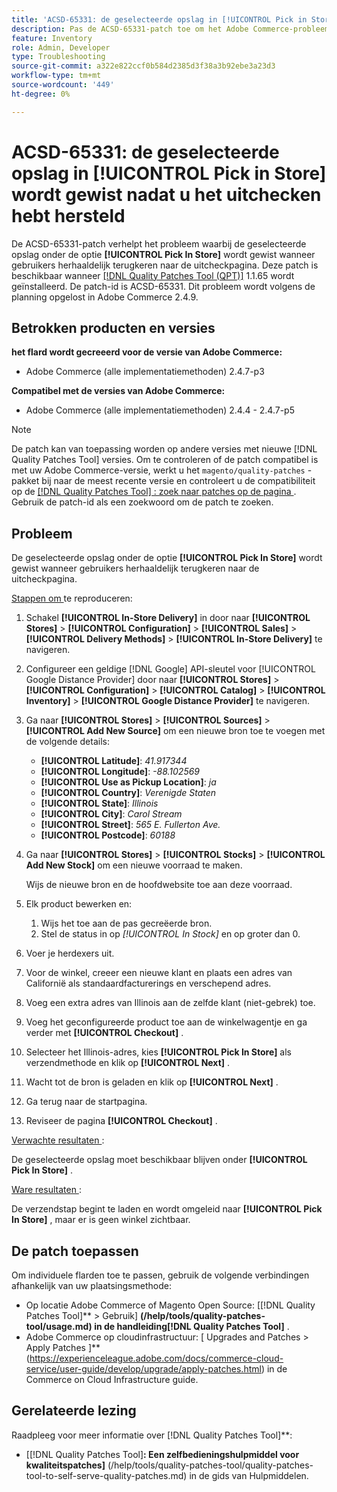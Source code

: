 ```yaml
---
title: 'ACSD-65331: de geselecteerde opslag in [!UICONTROL Pick in Store] wordt gewist nadat u het uitchecken hebt hersteld'
description: Pas de ACSD-65331-patch toe om het Adobe Commerce-probleem op te lossen waarbij de geselecteerde opslag onder de optie [!UICONTROL Pick In Store] wordt gewist wanneer gebruikers herhaaldelijk terugkeren naar de uitcheckpagina.
feature: Inventory
role: Admin, Developer
type: Troubleshooting
source-git-commit: a322e822ccf0b584d2385d3f38a3b92ebe3a23d3
workflow-type: tm+mt
source-wordcount: '449'
ht-degree: 0%

---
```



# ACSD-65331: de geselecteerde opslag in **[!UICONTROL Pick in Store]** wordt gewist nadat u het uitchecken hebt hersteld

De ACSD-65331-patch verhelpt het probleem waarbij de geselecteerde opslag onder de optie **[!UICONTROL Pick In Store]** wordt gewist wanneer gebruikers herhaaldelijk terugkeren naar de uitcheckpagina. Deze patch is beschikbaar wanneer [[!DNL Quality Patches Tool (QPT)]](/help/tools/quality-patches-tool/quality-patches-tool-to-self-serve-quality-patches.md) 1.1.65 wordt geïnstalleerd. De patch-id is ACSD-65331. Dit probleem wordt volgens de planning opgelost in Adobe Commerce 2.4.9.

## Betrokken producten en versies

**het flard wordt gecreeerd voor de versie van Adobe Commerce:**

* Adobe Commerce (alle implementatiemethoden) 2.4.7-p3

**Compatibel met de versies van Adobe Commerce:**

* Adobe Commerce (alle implementatiemethoden) 2.4.4 - 2.4.7-p5

>[!NOTE]
>
>De patch kan van toepassing worden op andere versies met nieuwe [!DNL Quality Patches Tool] versies. Om te controleren of de patch compatibel is met uw Adobe Commerce-versie, werkt u het `magento/quality-patches` -pakket bij naar de meest recente versie en controleert u de compatibiliteit op de [[!DNL Quality Patches Tool] : zoek naar patches op de pagina ](https://experienceleague.adobe.com/tools/commerce-quality-patches/index.html) . Gebruik de patch-id als een zoekwoord om de patch te zoeken.

## Probleem

De geselecteerde opslag onder de optie **[!UICONTROL Pick In Store]** wordt gewist wanneer gebruikers herhaaldelijk terugkeren naar de uitcheckpagina.

<u> Stappen om </u> te reproduceren:

1. Schakel **[!UICONTROL In-Store Delivery]** in door naar **[!UICONTROL Stores]** > **[!UICONTROL Configuration]** > **[!UICONTROL Sales]** > **[!UICONTROL Delivery Methods]** > **[!UICONTROL In-Store Delivery]** te navigeren.
1. Configureer een geldige [!DNL Google] API-sleutel voor [!UICONTROL Google Distance Provider] door naar **[!UICONTROL Stores]** > **[!UICONTROL Configuration]** > **[!UICONTROL Catalog]** > **[!UICONTROL Inventory]** > **[!UICONTROL Google Distance Provider]** te navigeren.
1. Ga naar **[!UICONTROL Stores]** > **[!UICONTROL Sources]** > **[!UICONTROL Add New Source]** om een nieuwe bron toe te voegen met de volgende details:

   * **[!UICONTROL Latitude]**: *41.917344*
   * **[!UICONTROL Longitude]**: *-88.102569*
   * **[!UICONTROL Use as Pickup Location]**: *ja*
   * **[!UICONTROL Country]**: *Verenigde Staten*
   * **[!UICONTROL State]**: *Illinois*
   * **[!UICONTROL City]**: *Carol Stream*
   * **[!UICONTROL Street]**: *565 E. Fullerton Ave.*
   * **[!UICONTROL Postcode]**: *60188*

1. Ga naar **[!UICONTROL Stores]** > **[!UICONTROL Stocks]** > **[!UICONTROL Add New Stock]** om een nieuwe voorraad te maken.

   Wijs de nieuwe bron en de hoofdwebsite toe aan deze voorraad.
1. Elk product bewerken en:

   1. Wijs het toe aan de pas gecreëerde bron.
   1. Stel de status in op *[!UICONTROL In Stock]* en op groter dan 0.

1. Voer je herdexers uit.
1. Voor de winkel, creeer een nieuwe klant en plaats een adres van Californië als standaardfacturerings en verschepend adres.
1. Voeg een extra adres van Illinois aan de zelfde klant (niet-gebrek) toe.
1. Voeg het geconfigureerde product toe aan de winkelwagentje en ga verder met **[!UICONTROL Checkout]** .
1. Selecteer het Illinois-adres, kies **[!UICONTROL Pick In Store]** als verzendmethode en klik op **[!UICONTROL Next]** .
1. Wacht tot de bron is geladen en klik op **[!UICONTROL Next]** .
1. Ga terug naar de startpagina.
1. Reviseer de pagina **[!UICONTROL Checkout]** .

<u> Verwachte resultaten </u>:

De geselecteerde opslag moet beschikbaar blijven onder **[!UICONTROL Pick In Store]** .

<u> Ware resultaten </u>:

De verzendstap begint te laden en wordt omgeleid naar **[!UICONTROL Pick In Store]** , maar er is geen winkel zichtbaar.

## De patch toepassen

Om individuele flarden toe te passen, gebruik de volgende verbindingen afhankelijk van uw plaatsingsmethode:

* Op locatie Adobe Commerce of Magento Open Source: [[!DNL Quality Patches Tool]** > Gebruik] **(/help/tools/quality-patches-tool/usage.md) in de handleiding[!DNL Quality Patches Tool]** .
* Adobe Commerce op cloudinfrastructuur: [ Upgrades and Patches > Apply Patches ]** (https://experienceleague.adobe.com/docs/commerce-cloud-service/user-guide/develop/upgrade/apply-patches.html) in de Commerce on Cloud Infrastructure guide.

## Gerelateerde lezing

Raadpleeg voor meer informatie over [!DNL Quality Patches Tool]**:

* [[!DNL Quality Patches Tool]**: Een zelfbedieningshulpmiddel voor kwaliteitspatches]** (/help/tools/quality-patches-tool/quality-patches-tool-to-self-serve-quality-patches.md) in de gids van Hulpmiddelen.
